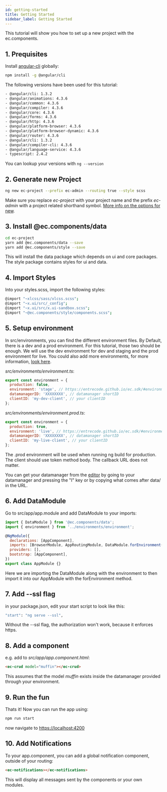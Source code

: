 ```yaml
---
id: getting-started
title: Getting Started
sidebar_label: Getting Started
---
```


This tutorial will show you how to set up a new project with the ec.components.

## 1. Prequisites

Install [angular-cli](https://cli.angular.io/) globally:

```sh
npm install -g @angular/cli
```

The following versions have been used for this tutorial:

```sh
- @angular/cli: 1.3.2
- @angular/animations: 4.3.6
- @angular/common: 4.3.6
- @angular/compiler: 4.3.6
- @angular/core: 4.3.6
- @angular/forms: 4.3.6
- @angular/http: 4.3.6
- @angular/platform-browser: 4.3.6
- @angular/platform-browser-dynamic: 4.3.6
- @angular/router: 4.3.6
- @angular/cli: 1.3.2
- @angular/compiler-cli: 4.3.6
- @angular/language-service: 4.3.6
- typescript: 2.4.2
```

You can lookup your versions with `ng --version`

## 2. Generate new Project

```sh
ng new ec-project --prefix ec-admin --routing true --style scss
```

Make sure you replace _ec-project_ with your project name and the prefix _ec-admin_ with a project related shorthand symbol.
[More info on the options for new](https://github.com/angular/angular-cli/wiki/new).

## 3. Install @ec.components/data

```sh
cd ec-project
yarn add @ec.components/data --save
yarn add @ec.components/style --save
```

This will install the data package which depends on ui and core packages.
The style package contains styles for ui and data.

## 4. Import Styles

Into your styles.scss, import the following styles:

```sh
@import "~xlcss/sass/xlcss.scss";
@import "~x.ui/src/_config";
@import "~x.ui/src/x.ui-sandbox.scss";
@import "~@ec.components/style/components.scss";
```

## 5. Setup environment

In src/environments, you can find the different environment files.
By Default, there is a dev and a prod environment. For this tutorial, those two should be enough. We will use the dev environment for dev and staging and the prod environment for live. You could also add more environments, for more information, [look here](https://github.com/angular/angular-cli/wiki/stories-application-environments).

_src/environments/environment.ts_:

```js
export const environment = {
  production: false,
  environment: 'stage', // https://entrecode.github.io/ec.sdk/#environment
  datamanagerID: 'XXXXXXXX', // datamanager shortID
  clientID: 'my-dev-client', // your clientID
};
```

_src/environments/environment.prod.ts_:

```js
export const environment = {
  production: true,
  environment: 'live', // https://entrecode.github.io/ec.sdk/#environment
  datamanagerID: 'XXXXXXXX', // datamanager shortID
  clientID: 'my-live-client', // your clientID
};
```

The .prod environment will be used when running ng build for production.
The client should use token method body. The callback URL does not matter.

You can get your datamanager from the [editor](https://e.entrecode.de) by going to your datamanager and pressing the "I" key or by copying what comes after data/ in the URL.

## 6. Add DataModule

Go to src/app/app.module and add DataModule to your imports:

```js
import { DataModule } from '@ec.components/data';
import { environment } from '../environments/environment';

@NgModule({
  declarations: [AppComponent],
  imports: [BrowserModule, AppRoutingModule, DataModule.forEnvironment(environment)],
  providers: [],
  bootstrap: [AppComponent],
})
export class AppModule {}
```

Here we are importing the DataModule along with the environment to then import it into our AppModule with the forEnvironment method.

## 7. Add --ssl flag

in your package.json, edit your start script to look like this:

```sh
"start": "ng serve --ssl",
```

Without the --ssl flag, the authorization won't work, because it enforces https.

## 8. Add a component

e.g. add to _src/app/app.component.html_:

```html
<ec-crud model="muffin"></ec-crud>
```

This assumes that the model _muffin_ exists inside the datamanager provided through your environment.

## 9. Run the fun

Thats it! Now you can run the app using:

```sh
npm run start
```

now navigate to [https://localhost:4200](https://localhost:4200)

## 10. Add Notifications

To your app.component, you can add a global notification component, outside of your routing:

```html
<ec-notifications></ec-notifications>
```

This will display all messages sent by the components or your own modules.
